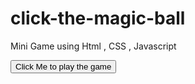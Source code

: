# click-the-magic-ball
Mini Game using Html , CSS  , Javascript


<a href="http://machen.epizy.com/game/index.html"><button  type="button">Click Me to play the game </button></a>
